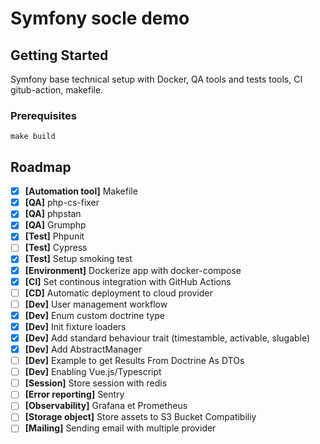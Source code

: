# Symfony socle demo

## Getting Started
Symfony base technical setup with Docker, QA tools and tests tools, CI gitub-action, makefile.

### Prerequisites

```
make build
```

## Roadmap
- [x] **[Automation tool]** Makefile 
- [x] **[QA]** php-cs-fixer
- [x] **[QA]** phpstan
- [x] **[QA]** Grumphp
- [x] **[Test]** Phpunit
- [ ] **[Test]** Cypress
- [x] **[Test]** Setup smoking test
- [x] **[Environment]** Dockerize app with docker-compose
- [x] **[CI]** Set continous integration with GitHub Actions
- [ ] **[CD]** Automatic deployment to cloud provider
- [ ] **[Dev]** User management workflow
- [x] **[Dev]** Enum custom doctrine type
- [x] **[Dev]** Init fixture loaders
- [x] **[Dev]** Add standard behaviour trait (timestamble, activable, slugable)
- [x] **[Dev]** Add AbstractManager
- [ ] **[Dev]** Example to get Results From Doctrine As DTOs
- [ ] **[Dev]** Enabling Vue.js/Typescript
- [ ] **[Session]** Store session with redis
- [ ] **[Error reporting]** Sentry 
- [ ] **[Observability]** Grafana et Prometheus
- [ ] **[Storage object]** Store assets to S3 Bucket Compatibiliy
- [ ] **[Mailing]** Sending email with multiple provider